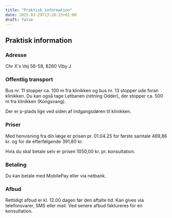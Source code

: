 ```yaml
---
title: "Praktisk information"
date: 2025-03-29T13:28:23+01:00
draft: false
---
```


## Praktisk information

### Adresse
Chr X's Vej 56-58, 8260 Viby J

### Offentlig transport
Bus nr. 11 stopper ca. 100 m fra klinikken og bus nr. 13 stopper ude foran klinikken.
Du kan også tage Letbanen (retning Odder), der stopper ca. 500 m fra klinikken (Kongsvang).

Der er p-plads lige ved siden af indgangsdøren til klinikken.

### Priser
Med henvisning fra din læge er prisen pr. 01.04.25 for første samtale 469,86 kr. og for de efterfølgende 391,80 kr.

Hvis du skal betale selv er prisen 1050,00 kr. pr. konsultation.

### Betaling
Du kan betale med MobilePay eller via netbank.

### Afbud
Rettidigt afbud er kl. 12.00 dagen før den aftalte tid. Kan gives via telefonsvarer, SMS eller mail. Ved senere afbud faktureres for en konsultation.

